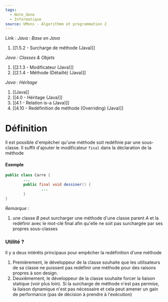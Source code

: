 ```yaml
---
tags:
  - Note_done
  - Informatique
source: UMons - Algorithme et programmation 2
---
```


Link :
_Java : Base en Java_
1. [[1.5.2 - Surcharge de méthode (Java)]]

_Java : Classes & Objets_
1. [[2.1.3 - Modificateur (Java)]]
1. [[2.1.4 - Méthode (Détaillé) (Java)]]

_Java : Héritage_
1. [[Java]]
2. [[4.0 - Héritage (Java)]]
3. [[4.1 - Relation is-a (Java)]]
4. [[4.10 - Redéfinition de méthode (Overriding) (Java)]]

# Définition
Il est possible d'empêcher qu'une méthode soit redéfinie par une sous-classe. Il suffit d'ajouter le modificateur `final` dans la déclaration de la méthode
#### Exemple
```java
public class Carre { 
		... 
		public final void dessiner() { 
				... 
		} 
} 
```
_Remarque_ :
1. une classe $B$ peut surcharger une méthode d'une classe parent $A$ et la redéfinir avec le mot-clé final afin qu'elle ne soit pas surchargée par ses propres sous-classes

### Utilité ?
Il y a deux intérêts principaux pour empêcher la redéfinition d'une méthode
1. Premièrement, le développeur de la classe souhaite que les utilisateurs de sa classe ne puissent pas redéfinir une méthode pour des raisons propres à son design. 
2. Deuxièmement, le développeur de la classe souhaite forcer la liaison statique (voir plus loin). Si la surcharge de méthode n'est pas permise, la liaison dynamique n'est pas nécessaire et cela peut amener un gain de performance (pas de décision à prendre à l'exécution)